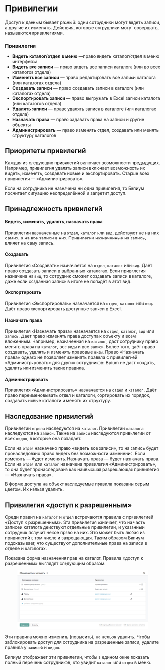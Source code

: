 # Привилегии

Доступ к данным бывает разный: одни сотрудники могут видеть записи, а другие их изменять. Действия, которые сотрудники могут совершать, называются привилегиями.

### Привилегии

* **Видеть каталог/отдел** **в меню** —право видеть каталог/отдел в меню интерфейса
* **Видеть все записи** — право видеть все записи каталога (или во всех каталогов отдела)
* **Изменять все записи** — право редактировать все записи каталога (или каталогах отдела)
* **Создавать записи** — право создавать записи в каталоге (или каталогах отдела)
* **Экспортировать записи** — право выгружать в Excel записи каталога (или каталогов отдела)
* **Удалять записи** — право удалять записи в каталоге (или каталогах отдела)
* **Назначать права** — право задавать права на записи и другие объекты
* **Администрировать** — право изменять отдел, создавать или менять структуру каталогов

## Приоритеты привилегий

Каждая из следующих привилегий включает возможности предыдущих. Например, привилегия удалять записи включает возможность их видеть, изменять, создавать новые и экспортировать. Старше всех привилегия — «Администрировать».

Если на сотрудника не назначена ни одна привилегия, то Бипиум посчитает ситуацию неопределённой и запретит доступ.

## Принадлежность привилегий

#### Видеть, изменять, удалять, назначать права

Привилегии назначенные на `отдел`, `каталог` или `вид`, действуют не на них самих, а на все записи в них. Привилегии назначенные на запись, влияет на саму запись.

#### Создавать

Привилегия «Создавать» назначается на `отдел`, `каталог` или `вид`. Даёт право создавать записи в выбранных каталогах. Если привилегия назначена на `вид`, то сотрудник сможет создавать записи в каталоге, даже если созданная запись в итоге не попадёт в этот вид.

#### Экспортировать

Привилегия «Экспортировать» назначается на `отдел`, `каталог` или `вид`. Даёт право экспортировать доступные записи в Excel.

#### Назначать права

Привилегия «Назначать права» назначается на `отдел`, `каталог`, `вид` или `запись`. Дает право изменять права доступа к объекту и всем вложенным. Например, назначенная на `каталог`, даст сотруднику право менять права на `каталог`, все `виды` и все `записи`. Более того, даёт право создавать, удалять и изменять правовые `виды`. Право «Назначать права» однако не позволяет изменять правила с привилегией «Администрировать» для других сотрудников: Bpium не даст создать, удалить или изменить такие правила.

#### Администрировать

Привилегия «Администрировать» назначается на `отдел` и `каталог`. Даёт право переименовывать отдел и каталоги, сортировать их порядок, создавать новые каталоги и менять их структуру.

## Наследование привилегий

Привилегии `отдела` наследуются на `каталог`. Привилегии `каталога` наследуются на `записи`. Также на `записи` наследуются привилегии от всех `видов`, в которые она попадает.

Если на `отдел` назначено право «видеть все записи», то на запись будет пронаследовано право видеть без возможности изменения. Если изменять — будет изменять. Назначать права — будет назначать права. Если на `отдел` или `каталог` назначена привилегия «Администрировать», то она будет пронаследована как наивысшая разрешающая привилегия — «Назначать права».

В форме доступа на объект наследуемые правила показаны серым цветом. Их нельзя удалить.

## Привилегия «доступ к разрешенным»

Среди правил на `каталог` и `отдел` встречаются правила с привилегией «Доступ к разрешенным». Эта привилегия означает, что на часть записей каталога действуют отдельные привилегии, и указанный сотрудник получит некое право на них. Это может быть любая из привилегий в том числе и запрещающая. Таким образом Бипиум подсказывает, что существуют дополнительные права на записи в отделе и каталогах.

Показана форма назначения прав на каталог. Правила «доступ к разрешенным» выглядят следующим образом:

<figure><img src=".gitbook/assets/accessPrivilege.png" alt=""><figcaption></figcaption></figure>

Эти правила можно изменить (повысить), но нельзя удалить. Чтобы заблокировать доступ для сотрудника на разрешенные записи, удалите правила у `записей` и `видов`.

Бипиум отображает эти привилегии, чтобы в едином окне показать полный перечень сотрудников, кто увидит `каталог` или `отдел` в меню.
